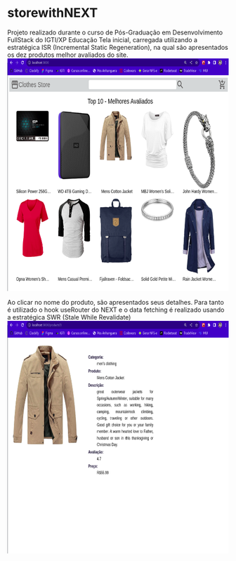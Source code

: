 # storewithNEXT
Projeto realizado durante o curso de Pós-Graduação em Desenvolvimento FullStack do IGTI/XP Educação
Tela inicial, carregada utilizando a estratégica ISR (Incremental Static Regeneration), na qual são apresentados os dez produtos melhor avaliados do site.
<img width="820" height="530" src="storewithnext-app/public/pictures/storewithNEXT.png"/>

Ao clicar no nome do produto, são apresentados seus detalhes. Para tanto é utilizado o hook useRouter do NEXT e o data fetching é realizado usando a estratégica SWR (Stale While Revalidate)
<img width="820" height="530" src="storewithnext-app/public/pictures/Details.png"/>
